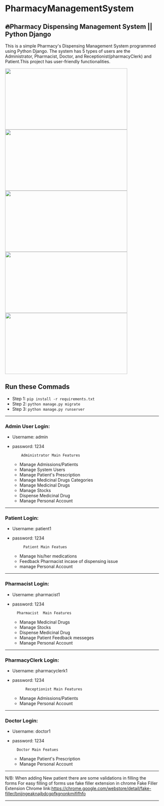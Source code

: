 # PharmacyManagementSystem
## 🔥Pharmacy Dispensing Management System || Python Django
  
  
   <p>This is a simple Pharmacy's Dispensing Management System programmed using Python Django. The system has 5 types of users are the Administrator, Pharmacist, Doctor, and Receptionist(pharmacyClerk) and Patient.This project has user-friendly functionalities.</p>
   
   

<div> <img src="https://github.com/tech-jamara/PharmacyManagementSystem/blob/main/screenshot/Admin%20Login.png" width="400" height="200" />
<img src="https://github.com/tech-jamara/PharmacyManagementSystem/blob/main/screenshot/Pharmacist.png" width="400" height="200" />
</div>
<div> <img src="https://github.com/tech-jamara/PharmacyManagementSystem/blob/main/screenshot/Doctor%20Login.png" width="400" height="200" />
<img src="https://github.com/tech-jamara/PharmacyManagementSystem/blob/main/screenshot/Receptionist%20Login.png" width="400" height="200" />
    <img src="https://github.com/tech-jamara/PharmacyManagementSystem/blob/main/screenshot/Patient%20login.png" width="400" height="200" />
</div>

## Run these Commads

- Step 1: `pip install -r requirements.txt`
- Step 2: `python manage.py migrate`
- Step 3: `python manage.py runserver`
-----------------------------------------------------------------------------------

### Admin User Login: 
- Username: admin
- password: 1234  
  
          Administrator Main Features
     - Manage Admissions/Patients
     - Manage System Users
     - Manage Patient's Prescription
     - Manage Medicinal Drugs Categories
     - Manage Medicinal Drugs
     - Manage Stocks
     - Dispense Medicinal Drug
     - Manage Personal Account

------------------------------------------------------------------------------------
### Patient Login:
- Username: patient1
- password: 1234

           Patient Main Featues
     -  Manage his/her medications
     - Feedback Pharmacist incase of dispensing issue
     -  manage Personal Account
      
 
-----------------------------------------------------------------------------------
### Pharmacist Login:
- Username: pharmacist1
- password: 1234

        Pharmacist  Main Features
     - Manage Medicinal Drugs
     - Manage Stocks
     - Dispense Medicinal Drug
     - Manage Patient Feedback messeges
     - Manage Personal Account
     
        

-------------------------------------------------------------------------------------
### PharmacyClerk Login:
- Username: pharmacyclerk1
- password: 1234

            Receptionist Main Features
     - Manage Admissions/Patients
     - Manage Personal Account

------------------------------------------------------------------------------------
### Doctor Login:
- Username: doctor1
- password: 1234
        
        Doctor Main Featues
     - Manage Patient's Prescription
     - Manage Personal Account
   
-----------------------------------------------------------------------------------

N/B: When adding New patient there are some validations in filling the forms 
     For easy filling of forms use fake filler extension in chrome 
     Fake Filler Extension Chrome link:https://chrome.google.com/webstore/detail/fake-filler/bnjjngeaknajbdcgpfkgnonkmififhfo

--------------------------------------------------------------------------------------










